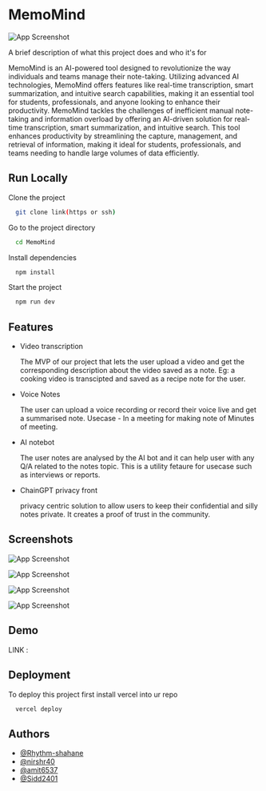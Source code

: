 
# MemoMind

![App Screenshot](https://i.ibb.co/Mc4sqyf/MemoMind.png)

A brief description of what this project does and who it's for

MemoMind is an AI-powered tool designed to revolutionize the way individuals and teams manage their note-taking. Utilizing advanced AI technologies, MemoMind offers features like real-time transcription, smart summarization, and intuitive search capabilities, making it an essential tool for students, professionals, and anyone looking to enhance their productivity.
MemoMind tackles the challenges of inefficient manual note-taking and information overload by offering an AI-driven solution for real-time transcription, smart summarization, and intuitive search. This tool enhances productivity by streamlining the capture, management, and retrieval of information, making it ideal for students, professionals, and teams needing to handle large volumes of data efficiently.






## Run Locally

Clone the project

```bash
  git clone link(https or ssh)
```

Go to the project directory

```bash
  cd MemoMind
```

Install dependencies

```bash
  npm install
```

Start the project

```bash
  npm run dev
```


## Features

- Video transcription 

  The MVP of our project that lets the user upload a video and get the corresponding description about the video saved as a note. Eg: a cooking video is transcipted and saved as a recipe note for the user.

- Voice Notes
  
  The user can upload a voice recording or record their voice live and get a summarised note. Usecase - In a meeting for making note of Minutes of meeting. 

- AI notebot

  The user notes are analysed by the AI bot and it can help user with any Q/A related to the notes topic. This is a utility fetaure for usecase such as interviews or reports.

- ChainGPT privacy front
    
  privacy centric solution to allow users to keep their confidential and silly notes private. It creates a proof of trust in the community.

  


## Screenshots

![App Screenshot](https://i.ibb.co/JcRnHty/Whats-App-Image-2024-05-26-at-14-47-28.jpg)

![App Screenshot](https://i.ibb.co/6yFSX83/Whats-App-Image-2024-05-26-at-14-47-25-1.jpg)

![App Screenshot](https://i.ibb.co/4g1MJkx/Whats-App-Image-2024-05-26-at-14-47-22.jpg)

![App Screenshot](https://i.ibb.co/wyWd6yB/Whats-App-Image-2024-05-26-at-14-47-17.jpg)

## Demo
LINK : 

## Deployment

To deploy this project first install vercel into ur repo

```bash
  vercel deploy
```


## Authors

- [@Rhythm-shahane](https://www.github.com/Rhythm-shahane)
- [@nirshr40](https://www.github.com/nirshr40)
- [@amit6537](https://www.github.com/amit6537)
- [@Sidd2401](https://www.github.com/Sidd2401)

